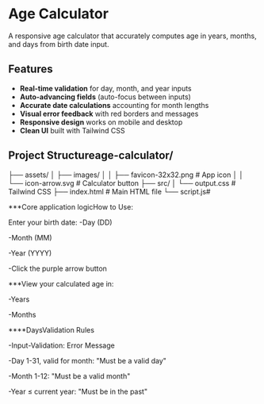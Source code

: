 # Age Calculator

A responsive age calculator that accurately computes age in years, months, and days from birth date input.

## Features

- **Real-time validation** for day, month, and year inputs
- **Auto-advancing fields** (auto-focus between inputs)
- **Accurate date calculations** accounting for month lengths
- **Visual error feedback** with red borders and messages
- **Responsive design** works on mobile and desktop
- **Clean UI** built with Tailwind CSS

## Project Structureage-calculator/
├── assets/
│ ├── images/
│ │ ├── favicon-32x32.png # App icon
│ │ └── icon-arrow.svg # Calculator button
├── src/
│ └── output.css # Tailwind CSS
├── index.html # Main HTML file
└── script.js#

***Core application logicHow to Use:

Enter your birth date:
-Day (DD)

-Month (MM)

-Year (YYYY)

-Click the purple arrow button

***View your calculated age in:

-Years

-Months

****DaysValidation Rules

-Input-Validation: Error Message

-Day 1-31, valid for month: "Must be a valid day"

-Month 1-12: "Must be a valid month"

-Year ≤ current year: "Must be in the past"

